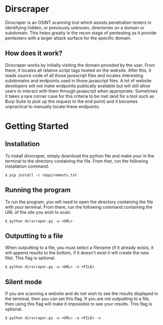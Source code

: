 # Dirscraper
Dirscraper is an OSINT scanning tool which assists penetration testers in identifying hidden, or previously unknown, directories on a domain or subdomain. This helps greatly in the recon stage of pentesting as it provide pentesters with a larger attack surface for the specific domain.

## How does it work?
Dirscraper works by initially visiting the domain provided by the user. From there, it locates all relative script tags hosted on the website. After this, it reads source code of all those javascript files and locates interesting subdomains and endpoints used in those javascript files. A lot of website developers will not make endpoints publically available but will still allow users to interact with them through javascript when appropriate. Sometimes it takes a rare corner case for this criteria to be met (and for a tool such as Burp Suite to pick up the request to the end point) and it becomes unpractical to manually locate these endpoints.

# Getting Started
## Installation
To install dirscraper, simply download the python file and make your in the terminal to the directory containing the file. From ther, run the following installation command:

```
$ pip install -r requirements.txt
```
  
## Running the program
To run the program, you will need to open the directory containing the file with your terminal. From there, run the following command containing the URL of the site you wish to scan:

```
$ python dirscraper.py -u <URL>
```

## Outputting to a file
When outputting to a file, you must select a filename (if it already exists, it will append results to the bottom, if it doesn't exist it will create the new file). This flag is optional.

```
$ python dirscraper.py -u <URL> -o <FILE>
```

## Silent mode
If you are scanning a website and do not wish to see the results displayed in the terminal, then you can set this flag. If you are not outputting to a file, then using this flag will make it impossible to see your results. This flag is optional.

```
$ python dirscraper.py -u <URL> -o <FILE> -s
```
